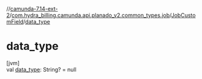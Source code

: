 //[camunda-7.14-ext-2](../../../index.md)/[com.hydra_billing.camunda.api.planado_v2.common_types.job](../index.md)/[JobCustomField](index.md)/[data_type](data_type.md)

# data_type

[jvm]\
val [data_type](data_type.md): String? = null
